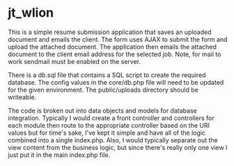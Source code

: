 # jt_wlion

This is a simple resume submission application that saves an uploaded document and emails the client. The form uses AJAX to submit the form and upload the attached document. The application then emails the attached document to the client email address for the selected job. Note, for mail to work sendmail must be enabled on the server.  

There is a db.sql file that contains a SQL script to create the required database.  The config values in the core/db.php file will need to be updated for the given environment. The public/uploads directory should be writeable. 

The code is broken out into data objects and models for database integration. Typically I would create a front controller and controllers for each module then route to the appropriate controller based on the URI values but for time's sake, I've kept it simple and have all of the logic combined into a single index.php. Also, I would typically separate out the view content from the business logic, but since there's really only one view I just put it in the main index.php file. 



